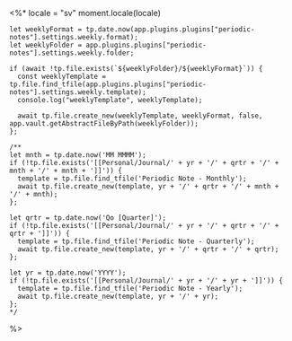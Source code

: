 <%*
	locale = "sv"
	moment.locale(locale)
	
	let weeklyFormat = tp.date.now(app.plugins.plugins["periodic-notes"].settings.weekly.format);
	let weeklyFolder = app.plugins.plugins["periodic-notes"].settings.weekly.folder;

	if (await !tp.file.exists(`${weeklyFolder}/${weeklyFormat}`)) {
	  const weeklyTemplate = tp.file.find_tfile(app.plugins.plugins["periodic-notes"].settings.weekly.template);
	  console.log("weeklyTemplate", weeklyTemplate);
	  
	  await tp.file.create_new(weeklyTemplate, weeklyFormat, false, app.vault.getAbstractFileByPath(weeklyFolder));
	};

	/**
	let mnth = tp.date.now('MM MMMM');
	if (!tp.file.exists('[[Personal/Journal/' + yr + '/' + qrtr + '/' + mnth + '/' + mnth + ']]')) {
	  template = tp.file.find_tfile('Periodic Note - Monthly');
	  await tp.file.create_new(template, yr + '/' + qrtr + '/' + mnth + '/' + mnth);
	};
	
	let qrtr = tp.date.now('Qo [Quarter]');
	if (!tp.file.exists('[[Personal/Journal/' + yr + '/' + qrtr + '/' + qrtr + ']]')) {
	  template = tp.file.find_tfile('Periodic Note - Quarterly');
	  await tp.file.create_new(template, yr + '/' + qrtr + '/' + qrtr);
	};
	
	let yr = tp.date.now('YYYY');
	if (!tp.file.exists('[[Personal/Journal/' + yr + '/' + yr + ']]')) {
	  template = tp.file.find_tfile('Periodic Note - Yearly');
	  await tp.file.create_new(template, yr + '/' + yr);
	};
	*/
%>